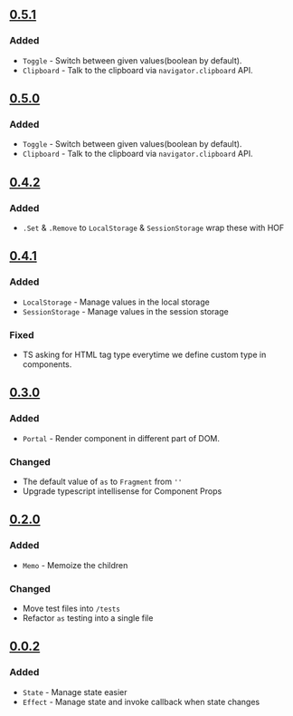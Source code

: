 ## [0.5.1](https://github.com/sudoaugustin/renex/compare/v0.4.2...v0.5.1)

### Added
- `Toggle` - Switch between given values(boolean by default).
- `Clipboard` - Talk to the clipboard via `navigator.clipboard` API.

## [0.5.0](https://github.com/sudoaugustin/renex/compare/v0.4.2...v0.5.0)

### Added
- `Toggle` - Switch between given values(boolean by default).
- `Clipboard` - Talk to the clipboard via `navigator.clipboard` API.


## [0.4.2](https://github.com/sudoaugustin/renex/compare/v0.4.1...v0.4.2)

### Added
- `.Set` & `.Remove` to `LocalStorage` & `SessionStorage` wrap these with HOF


## [0.4.1](https://github.com/sudoaugustin/renex/compare/v0.3.0...v0.4.1)

### Added
- `LocalStorage` - Manage values in the local storage
- `SessionStorage` - Manage values in the session storage

### Fixed
- TS asking for HTML tag type everytime we define custom type in components.


## [0.3.0](https://github.com/sudoaugustin/renex/compare/v0.2.0...v0.3.0)

### Added
- `Portal` - Render component in different part of DOM.

### Changed
- The default value of `as` to `Fragment` from `''`
- Upgrade typescript intellisense for Component Props



## [0.2.0](https://github.com/sudoaugustin/renex/compare/v0.0.2...v0.2.0)

### Added
- `Memo` - Memoize the children

### Changed
- Move test files into `/tests`
- Refactor `as` testing into a single file


## [0.0.2](https://github.com/sudoaugustin/renex/releases/tag/v0.0.2)

### Added
- `State` - Manage state easier
- `Effect` - Manage state and invoke callback when state changes
